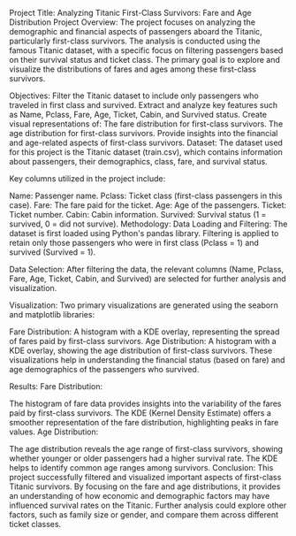 Project Title: Analyzing Titanic First-Class Survivors: Fare and Age Distribution
Project Overview:
The project focuses on analyzing the demographic and financial aspects of passengers aboard the Titanic, particularly first-class survivors. The analysis is conducted using the famous Titanic dataset, with a specific focus on filtering passengers based on their survival status and ticket class. The primary goal is to explore and visualize the distributions of fares and ages among these first-class survivors.

Objectives:
Filter the Titanic dataset to include only passengers who traveled in first class and survived.
Extract and analyze key features such as Name, Pclass, Fare, Age, Ticket, Cabin, and Survived status.
Create visual representations of:
The fare distribution for first-class survivors.
The age distribution for first-class survivors.
Provide insights into the financial and age-related aspects of first-class survivors.
Dataset:
The dataset used for this project is the Titanic dataset (train.csv), which contains information about passengers, their demographics, class, fare, and survival status.

Key columns utilized in the project include:

Name: Passenger name.
Pclass: Ticket class (first-class passengers in this case).
Fare: The fare paid for the ticket.
Age: Age of the passengers.
Ticket: Ticket number.
Cabin: Cabin information.
Survived: Survival status (1 = survived, 0 = did not survive).
Methodology:
Data Loading and Filtering: The dataset is first loaded using Python's pandas library. Filtering is applied to retain only those passengers who were in first class (Pclass = 1) and survived (Survived = 1).

Data Selection: After filtering the data, the relevant columns (Name, Pclass, Fare, Age, Ticket, Cabin, and Survived) are selected for further analysis and visualization.

Visualization: Two primary visualizations are generated using the seaborn and matplotlib libraries:

Fare Distribution: A histogram with a KDE overlay, representing the spread of fares paid by first-class survivors.
Age Distribution: A histogram with a KDE overlay, showing the age distribution of first-class survivors.
These visualizations help in understanding the financial status (based on fare) and age demographics of the passengers who survived.

Results:
Fare Distribution:

The histogram of fare data provides insights into the variability of the fares paid by first-class survivors.
The KDE (Kernel Density Estimate) offers a smoother representation of the fare distribution, highlighting peaks in fare values.
Age Distribution:

The age distribution reveals the age range of first-class survivors, showing whether younger or older passengers had a higher survival rate.
The KDE helps to identify common age ranges among survivors.
Conclusion:
This project successfully filtered and visualized important aspects of first-class Titanic survivors. By focusing on the fare and age distributions, it provides an understanding of how economic and demographic factors may have influenced survival rates on the Titanic. Further analysis could explore other factors, such as family size or gender, and compare them across different ticket classes.

